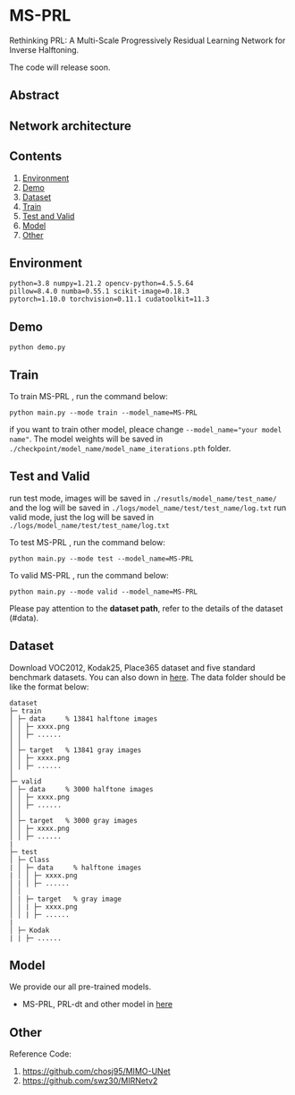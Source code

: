 # MS-PRL
Rethinking PRL: A Multi-Scale Progressively Residual Learning Network for Inverse Halftoning.

The code will release soon.

## Abstract

## Network architecture

## Contents
1. [Environment](#env)
2. [Demo](#demo)
3. [Dataset](#data)
4. [Train](#train)
5. [Test and Valid](#test)
6. [Model](#model)
7. [Other](#other)

## Environment <a name="env"></a>
```shell
python=3.8 numpy=1.21.2 opencv-python=4.5.5.64
pillow=8.4.0 numba=0.55.1 scikit-image=0.18.3
pytorch=1.10.0 torchvision=0.11.1 cudatoolkit=11.3
```

## Demo <a name="demo"></a>
```shell
python demo.py
```

## Train <a name="train"></a>
To train MS-PRL , run the command below:
```shell
python main.py --mode train --model_name=MS-PRL
```
if you want to train other model, pleace change ```--model_name="your model name"```. The model weights will be saved in ```./checkpoint/model_name/model_name_iterations.pth``` folder.


## Test and Valid <a name="test"></a>
run test mode, images will be saved in ```./resutls/model_name/test_name/``` and the log will be saved in ```./logs/model_name/test/test_name/log.txt```
run valid mode, just the log will be saved in ```./logs/model_name/test/test_name/log.txt```

To test MS-PRL , run the command below:
```shell
python main.py --mode test --model_name=MS-PRL
```
To valid MS-PRL , run the command below:
```shell
python main.py --mode valid --model_name=MS-PRL
```
Please pay attention to the **dataset path**, refer to the details of the dataset (#data).

## Dataset <a name="data"></a>
Download VOC2012, Kodak25, Place365 dataset and five standard benchmark datasets. You can also down in [here]().
The data folder should be like the format below:
```
dataset
├─ train
│ ├─ data     % 13841 halftone images
│ │ ├─ xxxx.png
│ │ ├─ ......
│ │
│ ├─ target   % 13841 gray images
│ │ ├─ xxxx.png
│ │ ├─ ......
│
├─ valid
│ ├─ data     % 3000 halftone images
│ │ ├─ xxxx.png
│ │ ├─ ......
│ │
│ ├─ target   % 3000 gray images
│ │ ├─ xxxx.png
│ │ ├─ ......
|
├─ test
│ ├─ Class
| │ ├─ data     % halftone images
| │ │ ├─ xxxx.png
│ | │ ├─ ......
│ │
│ | ├─ target   % gray image
│ │ | ├─ xxxx.png
│ │ | ├─ ......
|
│ ├─ Kodak
| | ├─ ......

```

## Model <a name="model"></a>
We provide our all pre-trained models.
- MS-PRL, PRL-dt and other model in [here]()

## Other
Reference Code: 
1. https://github.com/chosj95/MIMO-UNet
2. https://github.com/swz30/MIRNetv2
